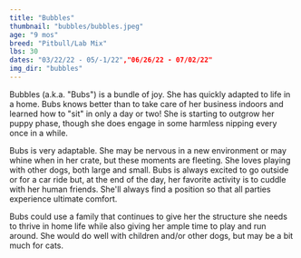 ```yaml
---
title: "Bubbles"
thumbnail: "bubbles/bubbles.jpeg"
age: "9 mos"
breed: "Pitbull/Lab Mix"
lbs: 30
dates: "03/22/22 - 05/-1/22","06/26/22 - 07/02/22"
img_dir: "bubbles"
---
```


Bubbles (a.k.a. "Bubs") is a bundle of joy. She has quickly adapted to life in a home. Bubs knows better than to take care of her business indoors and learned how to "sit" in only a day or two! She is starting to outgrow her puppy phase, though she does engage in some harmless nipping every once in a while.

Bubs is very adaptable. She may be nervous in a new environment or may whine when in her crate, but these moments are fleeting. She loves playing with other dogs, both large and small. Bubs is always excited to go outside or for a car ride but, at the end of the day, her favorite activity is to cuddle with her human friends. She'll always find a position so that all parties experience ultimate comfort.

Bubs could use a family that continues to give her the structure she needs to thrive in home life while also giving her ample time to play and run around. She would do well with children and/or other dogs, but may be a bit much for cats.
